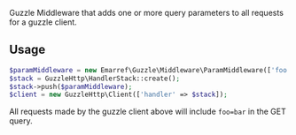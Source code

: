 Guzzle Middleware that adds one or more query parameters to all requests
for a guzzle client.

## Usage

```php
$paramMiddleware = new Emarref\Guzzle\Middleware\ParamMiddleware(['foo' => 'bar']);
$stack = GuzzleHttp\HandlerStack::create();
$stack->push($paramMiddleware);
$client = new GuzzleHttp\Client(['handler' => $stack]);
```

All requests made by the guzzle client above will include `foo=bar` in
the GET query.
